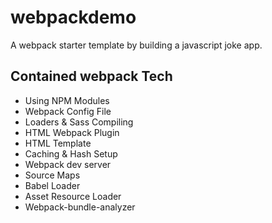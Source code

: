 # webpackdemo

A webpack starter template by building a javascript joke app.

## Contained webpack Tech

* Using NPM Modules
* Webpack Config File
* Loaders & Sass Compiling
* HTML Webpack Plugin
* HTML Template
* Caching & Hash Setup
* Webpack dev server
* Source Maps
* Babel Loader
* Asset Resource Loader
* Webpack-bundle-analyzer
